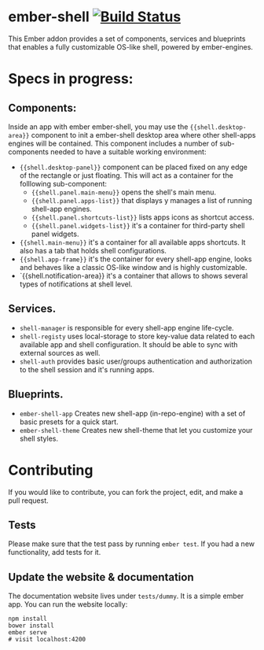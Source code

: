 # ember-shell [![Build Status](https://travis-ci.org/marcemira/ember-shell.svg?branch=master)](https://travis-ci.org/marcemira/ember-shell)

This Ember addon provides a set of components, services and blueprints that enables a fully customizable OS-like shell, powered by ember-engines.

# Specs in progress:

## Components:

Inside an app with ember ember-shell, you may use the `{{shell.desktop-area}}` component to init a ember-shell desktop area where other shell-apps engines will be contained.
This component includes a number of sub-components needed to have a suitable working environment:

  - `{{shell.desktop-panel}}` component can be placed fixed on any edge of the rectangle or just floating. This will act as a container for the folllowing sub-component:
      - `{{shell.panel.main-menu}}` opens the shell's main menu.
      - `{{shell.panel.apps-list}}` that displays y manages a list of running shell-app engines.
      - `{{shell.panel.shortcuts-list}}` lists apps icons as shortcut access.
      - `{{shell.panel.widgets-list}}` it's a container for third-party shell panel widgets.
  - `{{shell.main-menu}}` it's a container for all available apps shortcuts. It also has a tab that holds shell configurations.
  - `{{shell.app-frame}}` it's the container for every shell-app engine, looks and behaves like a classic OS-like window and is highly customizable.
  - `{{shell.notification-area}} it's a container that allows to shows several types of notifications at shell level.



## Services.

  - `shell-manager` is responsible for every shell-app engine life-cycle.
  - `shell-registy` uses local-storage to store key-value data related to each available app and shell configuration. It should be able to sync with external sources as well.
  - `shell-auth` provides basic user/groups authentication and authorization to the shell session and it's running apps.


## Blueprints.

  - `ember-shell-app` Creates new shell-app (in-repo-engine) with a set of basic presets for a quick start.
  - `ember-shell-theme` Creates new shell-theme that let you customize your shell styles.


# Contributing

If you would like to contribute, you can fork the project, edit, and make a pull request.

## Tests

Please make sure that the test pass by running `ember test`. If you had a new functionality, add tests for it.

## Update the website & documentation

The documentation website lives under `tests/dummy`. It is a simple ember app. You can run the website locally:

```
npm install
bower install
ember serve
# visit localhost:4200
```
